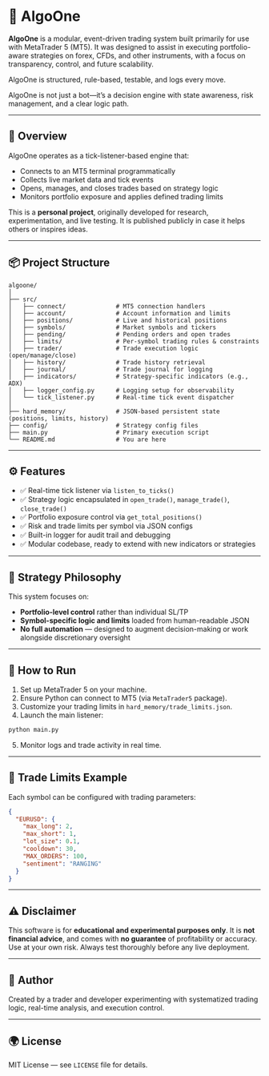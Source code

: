 
# 🤖 AlgoOne

**AlgoOne** is a modular, event-driven trading system built primarily for use with MetaTrader 5 (MT5). It was designed to assist in executing portfolio-aware strategies on forex, CFDs, and other instruments, with a focus on transparency, control, and future scalability.

AlgoOne is structured, rule-based, testable, and logs every move.

AlgoOne is not just a bot—it’s a decision engine with state awareness, risk management, and a clear logic path.


---

## 🚀 Overview

AlgoOne operates as a tick-listener-based engine that:

- Connects to an MT5 terminal programmatically
- Collects live market data and tick events
- Opens, manages, and closes trades based on strategy logic
- Monitors portfolio exposure and applies defined trading limits

This is a **personal project**, originally developed for research, experimentation, and live testing. It is published publicly in case it helps others or inspires ideas.

---

## 📦 Project Structure

```
algoone/
│
├── src/
│   ├── connect/              # MT5 connection handlers
│   ├── account/              # Account information and limits
│   ├── positions/            # Live and historical positions
│   ├── symbols/              # Market symbols and tickers
│   ├── pending/              # Pending orders and open trades
│   ├── limits/               # Per-symbol trading rules & constraints
│   ├── trader/               # Trade execution logic (open/manage/close)
│   ├── history/              # Trade history retrieval
│   ├── journal/              # Trade journal for logging
│   ├── indicators/           # Strategy-specific indicators (e.g., ADX)
│   ├── logger_config.py      # Logging setup for observability
│   └── tick_listener.py      # Real-time tick event dispatcher
│
├── hard_memory/              # JSON-based persistent state (positions, limits, history)
├── config/                   # Strategy config files
├── main.py                   # Primary execution script
└── README.md                 # You are here
```

---

## ⚙️ Features

- ✅ Real-time tick listener via `listen_to_ticks()`
- ✅ Strategy logic encapsulated in `open_trade()`, `manage_trade()`, `close_trade()`
- ✅ Portfolio exposure control via `get_total_positions()`
- ✅ Risk and trade limits per symbol via JSON configs
- ✅ Built-in logger for audit trail and debugging
- ✅ Modular codebase, ready to extend with new indicators or strategies

---

## 🧠 Strategy Philosophy

This system focuses on:

- **Portfolio-level control** rather than individual SL/TP
- **Symbol-specific logic and limits** loaded from human-readable JSON
- **No full automation** — designed to augment decision-making or work alongside discretionary oversight

---

## 🧪 How to Run

1. Set up MetaTrader 5 on your machine.
2. Ensure Python can connect to MT5 (via `MetaTrader5` package).
3. Customize your trading limits in `hard_memory/trade_limits.json`.
4. Launch the main listener:

```bash
python main.py
```

5. Monitor logs and trade activity in real time.

---

## 📂 Trade Limits Example

Each symbol can be configured with trading parameters:

```json
{
  "EURUSD": {
    "max_long": 2,
    "max_short": 1,
    "lot_size": 0.1,
    "cooldown": 30,
    "MAX_ORDERS": 100,
    "sentiment": "RANGING"
  }
}
```

---

## ⚠️ Disclaimer

This software is for **educational and experimental purposes only**. It is **not financial advice**, and comes with **no guarantee** of profitability or accuracy. Use at your own risk. Always test thoroughly before any live deployment.

---

## 👤 Author

Created by a trader and developer experimenting with systematized trading logic, real-time analysis, and execution control.

---

## 🌍 License

MIT License — see `LICENSE` file for details.
